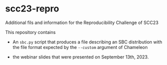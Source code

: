 # scc23-repro
Additional fils and information for the Reproducibility Challenge of SCC23

This repository contains
* An `sbc.py` script that produces a file describing an SBC distribution 
  with the file format expected by the `--custom` argument of Chameleon
  
* the webinar slides that were presented on September 13th, 2023.
